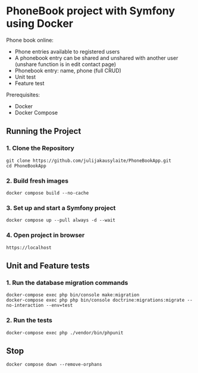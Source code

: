# PhoneBook project with Symfony using Docker

Phone book online:
- Phone entries available to registered users
- A phonebook entry can be shared and unshared with another user (unshare function is in edit contact page)
- Phonebook entry: name, phone (full CRUD)
- Unit test
- Feature test

Prerequisites:
- Docker
- Docker Compose

## Running the Project

### 1. Clone the Repository

```
git clone https://github.com/julijakausylaite/PhoneBookApp.git
cd PhoneBookApp
```

### 2. Build fresh images

```
docker compose build --no-cache
```

### 3.  Set up and start a Symfony project

```
docker compose up --pull always -d --wait
```

### 4. Open project in browser

```
https://localhost
```

## Unit and Feature tests

### 1. Run the database migration commands

```
docker-compose exec php bin/console make:migration
docker-compose exec php php bin/console doctrine:migrations:migrate --no-interaction --env=test
```

### 2. Run the tests

```
docker-compose exec php ./vendor/bin/phpunit
```

## Stop 

```
docker compose down --remove-orphans
```
